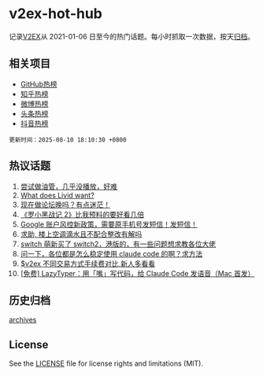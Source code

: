 # v2ex-hot-hub

 记录[V2EX](https://www.v2ex.com/)从 2021-01-06 日至今的热门话题。每小时抓取一次数据，按天[归档](archives)。
 
 ## 相关项目

- [GitHub热榜](https://github.com/snaildev/github-hot-hub)
- [知乎热榜](https://github.com/snaildev/zhihu-hot-hub)
- [微博热榜](https://github.com/snaildev/weibo-hot-hub)
- [头条热榜](https://github.com/snaildev/toutiao-hot-hub)
- [抖音热榜](https://github.com/snaildev/douyin-hot-hub)


 `更新时间：2025-08-10 18:10:30 +0800`

## 热议话题

1. [尝试做油管，几乎没播放，好难](https://www.v2ex.com/t/1151278)
1. [What does Livid want?](https://www.v2ex.com/t/1151274)
1. [现在做论坛晚吗？有点迷茫！](https://www.v2ex.com/t/1151321)
1. [《罗小黑战记 2》比我预料的要好看几倍](https://www.v2ex.com/t/1151315)
1. [Google 账户风控新政策，需要原手机号发短信！发短信！](https://www.v2ex.com/t/1151269)
1. [求助, 楼上空调滴水且不配合整改有解吗](https://www.v2ex.com/t/1151322)
1. [switch 萌新买了 switch2，港版的，有一些问题想求教各位大佬](https://www.v2ex.com/t/1151263)
1. [问一下，各位都是怎么稳定使用 claude code 的啊？求方法](https://www.v2ex.com/t/1151317)
1. [$v2ex 不同交易方式手续费对比,新人多看看](https://www.v2ex.com/t/1151318)
1. [[免费] LazyTyper：用「嘴」写代码，给 Claude Code 发语音（Mac 首发）](https://www.v2ex.com/t/1151314)

## 历史归档

[archives](archives)

## License

See the [LICENSE](LICENSE) file for license rights and limitations (MIT).
